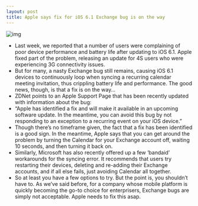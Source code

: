 ```yaml
---
layout: post
title: Apple says fix for iOS 6.1 Exchange bug is on the way
---
```

![img](http://media.idownloadblog.com/wp-content/uploads/2012/10/ios-6-exchange.jpg)
* Last week, we reported that a number of users were complaining of poor device performance and battery life after updating to iOS 6.1. Apple fixed part of the problem, releasing an update for 4S users who were experiencing 3G connectivity issues.
* But for many, a nasty Exchange bug still remains, causing iOS 6.1 devices to continuously loop when syncing a recurring calendar meeting invitation, thus crippling battery life and performance. The good news, though, is that a fix is on the way…
* ZDNet points to an Apple Support Page that has been recently updated with information about the bug:
* “Apple has identified a fix and will make it available in an upcoming software update. In the meantime, you can avoid this bug by not responding to an exception to a recurring event on your iOS device.”
* Though there’s no timeframe given, the fact that a fix has been identified is a good sign. In the meantime, Apple says that you can get around the problem by turning the Calendar for your Exchange account off, waiting 10 seconds, and then turning it back on.
* Similarly, Microsoft has also recently offered up a few ‘bandaid’ workarounds for the syncing error. It recommends that users try restarting their devices, deleting and re-adding their Exchange accounts, and if all else fails, just avoiding Calendar all together.
* So at least you have a few options to try. But the point is, you shouldn’t have to. As we’ve said before, for a company whose mobile platform is quickly becoming the go-to choice for enterprisers, Exchange bugs are simply not acceptable. Apple needs to fix this asap.

